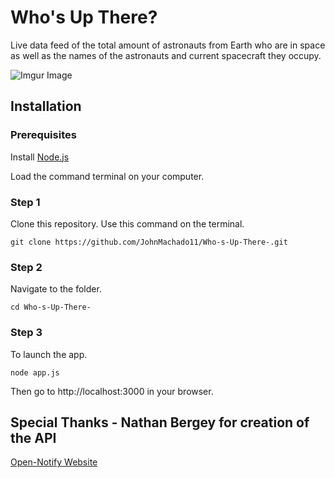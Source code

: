 # Who's Up There? 
Live data feed of the total amount of astronauts from Earth who are in space as well as the names of the astronauts and current spacecraft they occupy. 

![Imgur Image](https://i.imgur.com/JVXQK0Q.png)

## Installation

### Prerequisites

Install [Node.js](https://nodejs.org)

Load the command terminal on your computer. 

### Step 1

Clone this repository. Use this command on the terminal. 

```
git clone https://github.com/JohnMachado11/Who-s-Up-There-.git
```

### Step 2

Navigate to the folder.

```
cd Who-s-Up-There-
```

### Step 3

To launch the app. 

```
node app.js
```

Then go to http://localhost:3000 in your browser.

## Special Thanks - Nathan Bergey for creation of the API

<a href="http://open-notify.org/">Open-Notify Website</a>
